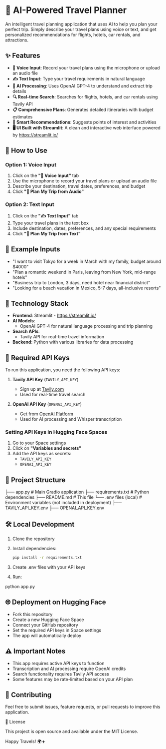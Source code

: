 # 🌴 AI-Powered Travel Planner

An intelligent travel planning application that uses AI to help you plan your perfect trip. Simply describe your travel plans using voice or text, and get personalized recommendations for flights, hotels, car rentals, and attractions.

## ✨ Features

- **🎤 Voice Input**: Record your travel plans using the microphone or upload an audio file  
- **✍️ Text Input**: Type your travel requirements in natural language  
- **🤖 AI Processing**: Uses OpenAI GPT-4 to understand and extract trip details  
- **🔍 Real-time Search**: Searches for flights, hotels, and car rentals using Tavily API  
- **📋 Comprehensive Plans**: Generates detailed itineraries with budget estimates  
- **🎯 Smart Recommendations**: Suggests points of interest and activities  
- **🖥️ UI Built with Streamlit**: A clean and interactive web interface powered by https://streamlit.io/

## 🚀 How to Use

### Option 1: Voice Input

1. Click on the **"🎤 Voice Input"** tab  
2. Use the microphone to record your travel plans or upload an audio file  
3. Describe your destination, travel dates, preferences, and budget  
4. Click **"🎯 Plan My Trip from Audio"**  

### Option 2: Text Input

1. Click on the **"✍️ Text Input"** tab  
2. Type your travel plans in the text box  
3. Include destination, dates, preferences, and any special requirements  
4. Click **"🎯 Plan My Trip from Text"**  

## 📝 Example Inputs

- "I want to visit Tokyo for a week in March with my family, budget around $4000"  
- "Plan a romantic weekend in Paris, leaving from New York, mid-range hotels"  
- "Business trip to London, 3 days, need hotel near financial district"  
- "Looking for a beach vacation in Mexico, 5-7 days, all-inclusive resorts"  

## 🔧 Technology Stack

- **Frontend**: Streamlit - https://streamlit.io/
- **AI Models**:  
  - OpenAI GPT-4 for natural language processing and trip planning  
- **Search APIs**:  
  - Tavily API for real-time travel information  
- **Backend**: Python with various libraries for data processing  

## 🔑 Required API Keys

To run this application, you need the following API keys:

1. **Tavily API Key** (`TAVILY_API_KEY`)  
   - Sign up at [Tavily.com](https://tavily.com)  
   - Used for real-time travel search  

2. **OpenAI API Key** (`OPENAI_API_KEY`)  
   - Get from [OpenAI Platform](https://platform.openai.com)  
   - Used for AI processing and Whisper transcription  


### Setting API Keys in Hugging Face Spaces

1. Go to your Space settings  
2. Click on **"Variables and secrets"**  
3. Add the API keys as secrets:  
   - `TAVILY_API_KEY`  
   - `OPENAI_API_KEY`  
 

## 📁 Project Structure

├── app.py # Main Gradio application
├── requirements.txt # Python dependencies
├── README.md # This file
└── .env files (local) # Environment variables (not included in deployment)
├── TAVILY_API_KEY.env
├── OPENAI_API_KEY.env



## 🛠️ Local Development

1. Clone the repository  
2. Install dependencies:  

   ```bash
   pip install -r requirements.txt

3. Create .env files with your API keys

4. Run:

python app.py

## 🌐 Deployment on Hugging Face

- Fork this repository
- Create a new Hugging Face Space
- Connect your GitHub repository
- Set the required API keys in Space settings
- The app will automatically deploy

## ⚠️ Important Notes

- This app requires active API keys to function
- Transcription and AI processing require OpenAI credits
- Search functionality requires Tavily API access
- Some features may be rate-limited based on your API plan

## 🤝 Contributing

Feel free to submit issues, feature requests, or pull requests to improve this application.

📄 License

This project is open source and available under the MIT License.

Happy Travels! 🌍✈️
